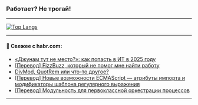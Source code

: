 ### Работает? Не трогай!

---
<!--
#### 🛠️ Technical stack:

![Java](https://img.shields.io/badge/Java-informational?logo=Oracle&style=flat&logoColor=white&color=FF4500)
![Kotlin](https://img.shields.io/badge/Kotlin-informational?logo=Kotlin&style=flat&logoColor=white&color=774D97)
![TS](https://img.shields.io/badge/TypeScript-informational?logo=typeScript&style=flat&logoColor=black&color=017acc)
![Python](https://img.shields.io/badge/Python-informational?logo=Python&style=flat&logoColor=black&color=ffdd54) <br>
![Spring](https://img.shields.io/badge/Spring-informational?logo=Spring&style=flat&logoColor=white&color=6DB33F) 
![SpringBoot](https://img.shields.io/badge/SpringBoot-informational?logo=SpringBoot&style=flat&logoColor=white&color=6DB33F)
![Nest](https://img.shields.io/badge/NestJS-informational?logo=NestJS&style=flat&logoColor=white&color=E0234E) 
![NodeJS](https://img.shields.io/badge/NodeJS-informational?logo=node.js&style=flat&logoColor=white&color=70A760)<br>
![PostgreSQL](https://img.shields.io/badge/PostgreSQL-informational?logo=PostgreSQL&style=flat&logoColor=white&color=DAA520)
![MongoDB](https://img.shields.io/badge/MongoDB-informational?logo=MongoDB&style=flat&logoColor=white&color=870000)
![Apache](https://img.shields.io/badge/Apache-informational?logo=apache&style=flat&logoColor=white&color=f74e28)

___ 
-->

<!--- #### 🛠️ : --->

[![Top Langs](https://github-readme-stats-82jvfl3w3-advtsettinggmailcoms-projects.vercel.app/api/top-langs/?username=zloylis&langs_count=10&hide_title=true&title_color=e6edf3&size_weight=0.5&count_weight=0.5&layout=compact&hide_progress=true&hide_border=true&theme=dracula)](https://github.com/zloylis)

<!---


####  :octocat:&nbsp;&nbsp; Статистика:

![GitHub stats](https://github-readme-stats-u2qms2cxw-advtsettinggmailcoms-projects.vercel.app/api?username=zloylis&show_icons=true&hide_border=true&theme=dracula&title_color=e6edf3&include_all_commits=true&count_private=true&hide_rank=false&hide_title=true&rank_icon=github)
-->
---

#### 💬 Свежее с habr.com:

<!-- BLOG-POST-LIST:START -->
- [«Джунам тут не место?»: как попасть в ИТ в 2025 году](https://habr.com/ru/articles/877006/?utm_source=habrahabr&utm_medium=rss&utm_campaign=877006)
- [[Перевод] FizzBuzz, который не помог мне найти работу](https://habr.com/ru/companies/ruvds/articles/876916/?utm_source=habrahabr&utm_medium=rss&utm_campaign=876916)
- [DivMod, QuotRem или что-то другое?](https://habr.com/ru/articles/876990/?utm_source=habrahabr&utm_medium=rss&utm_campaign=876990)
- [[Перевод] Новые возможности ECMAScript — атрибуты импорта и модификаторы шаблона регулярного выражения](https://habr.com/ru/companies/timeweb/articles/874848/?utm_source=habrahabr&utm_medium=rss&utm_campaign=874848)
- [[Перевод] Модульность для первоклассной оркестрации процессов](https://habr.com/ru/articles/876960/?utm_source=habrahabr&utm_medium=rss&utm_campaign=876960)
<!-- BLOG-POST-LIST:END -->

---
